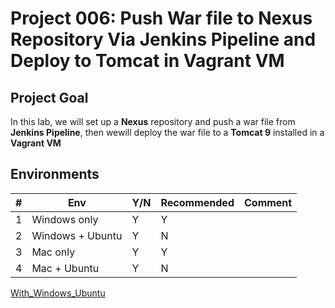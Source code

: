# Project 006: Push War file to Nexus Repository Via Jenkins Pipeline and Deploy to Tomcat in Vagrant VM

## Project Goal

In this lab, we will set up a **Nexus** repository and push a war file from **Jenkins Pipeline**, then wewill deploy the war file to a **Tomcat 9** installed in a **Vagrant VM**

## Environments

| #  | Env  | Y/N  | Recommended   |  Comment |
|---|---|---|---|---|
| 1 | Windows only | Y | Y |   |
| 2 | Windows + Ubuntu | Y | N |   |
| 3 | Mac only | Y | Y |   |
| 4 | Mac + Ubuntu | Y | N |   |

[With_Windows_Ubuntu](02_Y_Windows_Ubuntu.md)

<!--
[Windows Only](01_Y_WindowsOnly.md)

[With_Windows_Ubuntu](02_Y_Windows_Ubuntu.md)

[Mac Only](03_YN_MacOnly.md)

[With_Mac_Ubuntu](04_Y_Mac_Ubuntu.md)
-->
